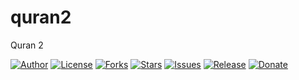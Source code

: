 # quran2
Quran 2

[![Author](https://img.shields.io/badge/author-9r3i-lightgrey.svg)](https://github.com/9r3i)
[![License](https://img.shields.io/github/license/9r3i/quran2.svg)](https://github.com/9r3i/quran2/blob/master/license.txt)
[![Forks](https://img.shields.io/github/forks/9r3i/quran2.svg)](https://github.com/9r3i/quran2/network)
[![Stars](https://img.shields.io/github/stars/9r3i/quran2.svg)](https://github.com/9r3i/quran2/stargazers)
[![Issues](https://img.shields.io/github/issues/9r3i/quran2.svg)](https://github.com/9r3i/quran2/issues)
[![Release](https://img.shields.io/github/release/9r3i/quran2.svg)](https://github.com/9r3i/quran2/releases)
[![Donate](https://camo.githubusercontent.com/11b2f47d7b4af17ef3a803f57c37de3ac82ac039/68747470733a2f2f696d672e736869656c64732e696f2f62616467652f70617970616c2d646f6e6174652d79656c6c6f772e737667)](https://www.paypal.com/cgi-bin/webscr?cmd=_donations&business=5VLYA8SDV3CTG&lc=ID&item_name=Software%20Developer&currency_code=USD&bn=PP%2dDonationsBF%3abtn_donateCC_LG%2egif%3aNonHosted "Donate")
